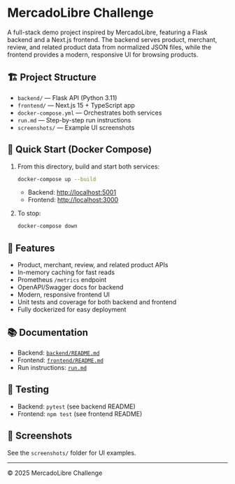 # MercadoLibre Challenge

A full-stack demo project inspired by MercadoLibre, featuring a Flask backend and a Next.js frontend. The backend serves product, merchant, review, and related product data from normalized JSON files, while the frontend provides a modern, responsive UI for browsing products.

## 🏗️ Project Structure

- `backend/` — Flask API (Python 3.11)
- `frontend/` — Next.js 15 + TypeScript app
- `docker-compose.yml` — Orchestrates both services
- `run.md` — Step-by-step run instructions
- `screenshots/` — Example UI screenshots

## 🚀 Quick Start (Docker Compose)

1. From this directory, build and start both services:
   ```sh
   docker-compose up --build
   ```
   - Backend: [http://localhost:5001](http://localhost:5001)
   - Frontend: [http://localhost:3000](http://localhost:3000)

2. To stop:
   ```sh
   docker-compose down
   ```

## 📝 Features
- Product, merchant, review, and related product APIs
- In-memory caching for fast reads
- Prometheus `/metrics` endpoint
- OpenAPI/Swagger docs for backend
- Modern, responsive frontend UI
- Unit tests and coverage for both backend and frontend
- Fully dockerized for easy deployment

## 📚 Documentation
- Backend: [`backend/README.md`](./backend/README.md)
- Frontend: [`frontend/README.md`](./frontend/README.md)
- Run instructions: [`run.md`](./run.md)

## 🧪 Testing
- Backend: `pytest` (see backend README)
- Frontend: `npm test` (see frontend README)

## 📸 Screenshots
See the `screenshots/` folder for UI examples.

---

© 2025 MercadoLibre Challenge
